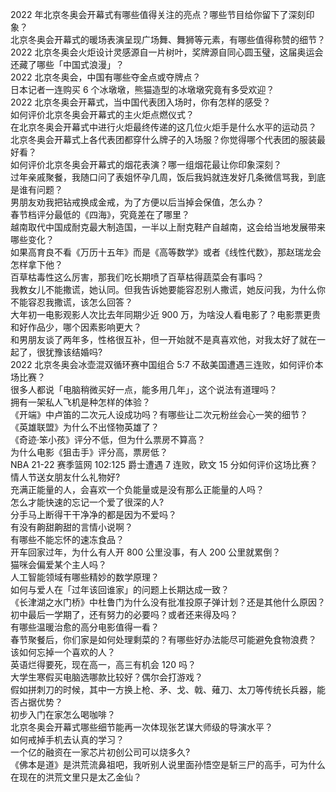 2022 年北京冬奥会开幕式有哪些值得关注的亮点？哪些节目给你留下了深刻印象？  
北京冬奥会开幕式的暖场表演呈现广场舞、舞狮等元素，有哪些值得称赞的细节？  
2022 北京冬奥会火炬设计灵感源自一片树叶，奖牌源自同心圆玉璧，这届奥运会还藏了哪些「中国式浪漫」？  
2022 北京冬奥会，中国有哪些夺金点或夺牌点？  
日本记者一连购买 6 个冰墩墩，熊猫造型的冰墩墩究竟有多受欢迎？  
2022 北京冬奥会开幕式，当中国代表团入场时，你有怎样的感受？  
如何评价北京冬奥会开幕式的主火炬点燃仪式？  
在北京冬奥会开幕式中进行火炬最终传递的这几位火炬手是什么水平的运动员？  
北京冬奥会开幕式上各代表团都穿什么牌子的入场服？你觉得哪个代表团的服装最好看？  
如何评价北京冬奥会开幕式的烟花表演？哪一组烟花最让你印象深刻？  
过年亲戚聚餐，我随口问了表姐怀孕几周，饭后我妈就连发好几条微信骂我，到底是谁有问题？  
男朋友劝我把钻戒换成金戒，为了方便以后当掉会保值，怎么办？  
春节档评分最低的《四海》，究竟差在了哪里？  
越南取代中国成耐克最大制造国，一半以上耐克鞋产自越南，这会给当地发展带来哪些变化？  
如果高育良不看《万历十五年》而是《高等数学》或者《线性代数》，那赵瑞龙会怎样拿下他？  
百草枯毒性这么厉害，那我们吃长期喷了百草枯得蔬菜会有事吗？  
我教女儿不能撒谎，她认同。但我告诉她要能容忍别人撒谎，她反问我，为什么你不能容忍我撒谎，该怎么回答？  
大年初一电影观影人次比去年同期少近 900 万，为啥没人看电影了？电影票更贵和好作品少，哪个因素影响更大？  
和男朋友谈了两年多，性格很互补，但一开始就不是真喜欢他，对我太好了就在一起了，很犹豫该结婚吗?  
2022 北京冬奥会冰壶混双循环赛中国组合 5:7 不敌美国遭遇三连败，如何评价本场比赛？  
很多人都说「电脑稍微买好一点，能多用几年」，这个说法有道理吗？  
拥有一架私人飞机是种怎样的体验？  
《开端》中卢笛的二次元人设成功吗？有哪些让二次元粉丝会心一笑的细节？  
《英雄联盟》为什么不出怪物英雄了？  
《奇迹·笨小孩》评分不低，但为什么票房不算高？  
为什么电影《狙击手》评分高，票房低？  
NBA 21-22 赛季篮网 102:125 爵士遭遇 7 连败，欧文 15 分如何评价这场比赛？  
情人节送女朋友什么礼物好?  
充满正能量的人，会喜欢一个负能量或是没有那么正能量的人吗？  
怎么才能快速的忘记一个爱了很深的人?  
分手马上断得干干净净的都是因为不爱吗？  
有没有齁甜齁甜的言情小说啊？  
有哪些不能忘怀的速冻食品？  
开车回家过年，为什么有人开 800 公里没事，有人 200 公里就累倒？  
猫咪会偏爱某个主人吗？  
人工智能领域有哪些精妙的数学原理？  
如何与爱人在「过年该回谁家」的问题上长期达成一致？  
《长津湖之水门桥》中杜鲁门为什么没有批准投原子弹计划？还是其他什么原因？  
初中最后一学期了，还有努力的必要吗？或者还来得及吗？  
有哪些温暖治愈的高分电影值得一看？  
春节聚餐后，你们家是如何处理剩菜的？有哪些好办法能尽可能避免食物浪费？  
该如何忘掉一个喜欢的人？  
英语烂得要死，现在高一，高三有机会 120 吗？  
大学生寒假买电脑选哪款比较好？偶尔会打游戏？  
假如拼刺刀的时候，其中一方换上枪、矛、戈、戟、薙刀、太刀等传统长兵器，能否占据优势？  
初步入门在家怎么喝咖啡？  
北京冬奥会开幕式哪些细节能再一次体现张艺谋大师级的导演水平？  
如何戒掉手机去认真的学习？  
一个亿的融资在一家芯片初创公司可以烧多久?  
《佛本是道》是洪荒流鼻祖吧，我听别人说里面孙悟空是斩三尸的高手，可为什么在现在的洪荒文里只是太乙金仙？  
